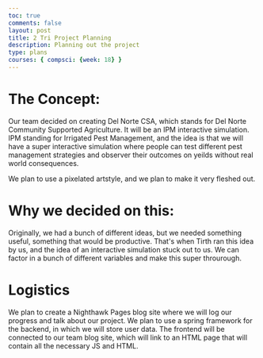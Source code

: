 ```yaml
---
toc: true
comments: false
layout: post
title: 2 Tri Project Planning
description: Planning out the project
type: plans
courses: { compsci: {week: 18} }
---
```


# The Concept:
Our team decided on creating Del Norte CSA, which stands for Del Norte Community Supported Agriculture. It will be an IPM interactive simulation. IPM standing for Irrigated Pest Management, and the idea is that we will have a super interactive simulation where people can test different pest management strategies and observer their outcomes on yeilds without real world consequences. 

We plan to use a pixelated artstyle, and we plan to make it very fleshed out.

# Why we decided on this:
Originally, we had a bunch of different ideas, but we needed something useful, something that would be productive. That's when Tirth ran this idea by us, and the idea of an interactive simulation stuck out to us. We can factor in a bunch of different variables and make this super throurough.

# Logistics
We plan to create a Nighthawk Pages blog site where we will log our progress and talk about our project. We plan to use a spring framework for the backend, in which we will store user data. The frontend will be connected to our team blog site, which will link to an HTML page that will contain all the necessary JS and HTML.